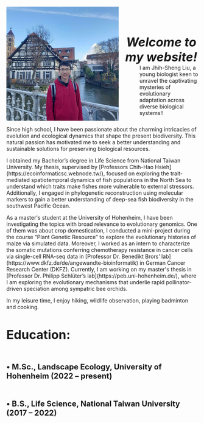 <style>
h1 {font-weight: bold !important; 
    font-size: 32px !important}
</style>

<style>
h2 {font-weight: bold !important; 
    font-size: 20px !important}
</style>  

<div style="display: flex;">

<img src="/assets/photo1.jpeg" style="max-width: 450px; max-height: 300px; width:auto; height:auto; margin-top: -15px;">
<div style="padding-left: 15px; width: 800px">
<div style="height: 1em;"></div>

<div style="height: 50px;">
<h1 style="text-align: center; font-style: italic;">Welcome to my website!</h1>
</div>
<div style="height: 2em;"></div>

<div style="padding-left: 40px;">
I am Jhih-Sheng Liu, a young biologist keen to unravel the captivating mysteries of evolutionary adaptation across diverse biological systems!!


</div>

</div>

</div>

<div style="height: 1em;"></div>
Since high school, I have been passionate about the charming intricacies of evolution and ecological dynamics that shape the present biodiversity. This natural passion has motivated me to seek a better understanding and sustainable solutions for preserving biological resources.

<div style="height: 1em;"></div>
I obtained my Bachelor’s degree in Life Science from National Taiwan University. My thesis, supervised by [Professors Chih-Hao Hsieh](https://ecoinformaticsc.webnode.tw/), focused on exploring the trait-mediated spatiotemporal dynamics of fish populations in the North Sea to understand which traits make fishes more vulnerable to external stressors. Additionally, I engaged in phylogenetic reconstruction using molecular markers to gain a better understanding of deep-sea fish biodiversity in the southwest Pacific Ocean.

<div style="height: 1em;"></div>
As a master's student at the University of Hohenheim, I have been investigating the topics with broad relevance to evolutionary genomics. One of them was about crop domestication, I conducted a mini-project during the course “Plant Genetic Resource” to explore the evolutionary histories of maize via simulated data. Moreover, I worked as an intern to characterize the somatic mutations conferring chemotherapy resistance in cancer cells via single-cell RNA-seq data in [Professor Dr. Benedikt Brors’ lab](https://www.dkfz.de/de/angewandte-bioinformatik) in German Cancer Research Center (DKFZ). Currently, I am working on my master's thesis in [Professor Dr. Philipp Schlüter’s lab](https://peb.uni-hohenheim.de/), where I am exploring the evolutionary mechanisms that underlie rapid pollinator-driven speciation among sympatric bee orchids.

<div style="height: 1em;"></div>
In my leisure time, I enjoy hiking, wildlife observation, playing badminton and cooking.

<br>

# Education:
<div style="height: 4px;"></div>
<h2>•	M.Sc., Landscape Ecology, University of Hohenheim (2022 – present)</h2>
<div style="height: 4px;"></div>
<h2>•	B.S., Life Science, National Taiwan University (2017 – 2022)</h2>




